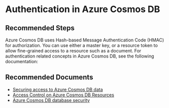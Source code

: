 <properties
	pageTitle="Authentication"
	description="Troubleshoot Azure Cosmos DB Authentication related issues"
	service="microsoft.documentdb"
	resource="databaseAccounts"
	authors="rnagpal"
	ms.author="rnagpal"
	selfHelpType="resource"
	supportTopicIds="32636770"
	resourceTags=""
	productPesIds="15585"
    cloudEnvironments="public,fairfax,blackforest,mooncake"
	articleId="cosmosdb-authentication"
	displayOrder="60"
	category="Core (SQL)"
/>

# Authentication in Azure Cosmos DB

## **Recommended Steps**

Azure Cosmos DB uses Hash-based Message Authentication Code (HMAC) for authorization. You can use either a master key, or a resource token to allow fine-grained access to a resource such as a document. For authentication related concepts in Azure Cosmos DB, see the following documentation:

## **Recommended Documents**

* [Securing access to Azure Cosmos DB data](https://docs.microsoft.com/azure/cosmos-db/secure-access-to-data)
* [Access Control on Azure Cosmos DB Resources](https://docs.microsoft.com/rest/api/cosmos-db/access-control-on-cosmosdb-resources)
* [Azure Cosmos DB database security](https://docs.microsoft.com/azure/cosmos-db/database-security)
